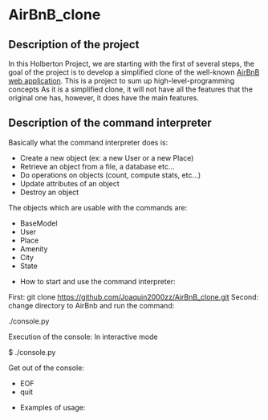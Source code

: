 # AirBnB_clone

## Description of the project
In this Holberton Project, we are starting with the first of several steps, the goal of the project is to develop a simplified clone of the well-known [AirBnB web application](https://www.airbnb.com/). This is a project to sum up  high-level-programming concepts
As it is a simplified clone, it will not have all the features that the original one has, however, it does have the main features.

## Description of the command interpreter
Basically what the command interpreter does is:

- Create a new object (ex: a new User or a new Place)
- Retrieve an object from a file, a database etc…
- Do operations on objects (count, compute stats, etc…)
- Update attributes of an object
- Destroy an object

The objects which are usable with the commands are:
- BaseModel
- User
- Place
- Amenity
- City
- State

* How to start and use the command interpreter:

First: git clone https://github.com/Joaquin2000zz/AirBnB_clone.git
Second: change directory to AirBnb and run the command:

./console.py

Execution of the console:
In interactive mode

$ ./console.py

Get out of the console:
- EOF
- quit

* Examples of usage:

